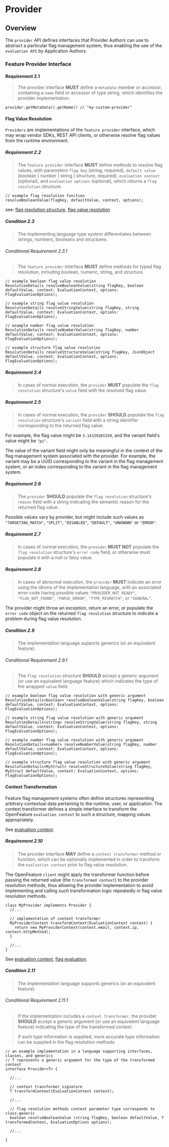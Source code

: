 # Provider

## Overview

The `provider` API defines interfaces that Provider Authors can use to abstract a particular flag management system, thus enabling the use of the `evaluation API` by Application Authors.

### Feature Provider Interface

#### Requirement 2.1

> The provider interface **MUST** define a `metadata` member or accessor, containing a `name` field or accessor of type string, which identifies the provider implementation.

```
provider.getMetadata().getName() // "my-custom-provider"
```

#### Flag Value Resolution

`Providers` are implementations of the `feature provider` interface, which may wrap vendor SDKs, REST API clients, or otherwise resolve flag values from the runtime environment.

##### Requirement 2.2

> The `feature provider` interface **MUST** define methods to resolve flag values, with parameters `flag key` (string, required), `default value` (boolean | number | string | structure, required), `evaluation context` (optional), and `evaluation options` (optional), which returns a `flag resolution` structure.

```
// example flag resolution function
resolveBooleanValue(flagKey, defaultValue, context, options);
```

see: [flag resolution structure](../types.md#flag-resolution), [flag value resolution](../glossary.md#flag-value-resolution)

##### Condition 2.3

> The implementing language type system differentiates between strings, numbers, booleans and structures.

###### Conditional Requirement 2.3.1

> The `feature provider` interface **MUST** define methods for typed flag resolution, including boolean, numeric, string, and structure.

```
// example boolean flag value resolution
ResolutionDetails resolveBooleanValue(string flagKey, boolean defaultValue, context: EvaluationContext, options: FlagEvaluationOptions);

// example string flag value resolution
ResolutionDetails resolveStringValue(string flagKey, string defaultValue, context: EvaluationContext, options: FlagEvaluationOptions);

// example number flag value resolution
ResolutionDetails resolveNumberValue(string flagKey, number defaultValue, context: EvaluationContext, options: FlagEvaluationOptions);

// example structure flag value resolution
ResolutionDetails resolveStructureValue(string flagKey, JsonObject defaultValue, context: EvaluationContext, options: FlagEvaluationOptions);
```

##### Requirement 2.4

> In cases of normal execution, the `provider` **MUST** populate the `flag resolution` structure's `value` field with the resolved flag value.

##### Requirement 2.5

> In cases of normal execution, the `provider` **SHOULD** populate the `flag resolution` structure's `variant` field with a string identifier corresponding to the returned flag value.

For example, the flag value might be `3.14159265359`, and the variant field's value might be `"pi"`.

The value of the variant field might only be meaningful in the context of the flag management system associated with the provider. For example, the variant may be a UUID corresponding to the variant in the flag management system, or an index corresponding to the variant in the flag management system.

##### Requirement 2.6

> The `provider` **SHOULD** populate the `flag resolution` structure's `reason` field with a string indicating the semantic reason for the returned flag value.

Possible values vary by provider, but might include such values as `"TARGETING_MATCH"`, `"SPLIT"`, `"DISABLED"`, `"DEFAULT"`, `"UNKNOWN"` or `"ERROR"`.

##### Requirement 2.7

> In cases of normal execution, the `provider` **MUST NOT** populate the `flag resolution` structure's `error code` field, or otherwise must populate it with a null or falsy value.

##### Requirement 2.8

> In cases of abnormal execution, the `provider` **MUST** indicate an error using the idioms of the implementation language, with an associated error code having possible values `"PROVIDER_NOT_READY"`, `"FLAG_NOT_FOUND"`, `"PARSE_ERROR"`, `"TYPE_MISMATCH"`, or `"GENERAL"`.

The provider might throw an exception, return an error, or populate the `error code` object on the returned `flag resolution` structure to indicate a problem during flag value resolution.

##### Condition 2.9

> The implementation language supports generics (or an equivalent feature).

###### Conditional Requirement 2.9.1

> The `flag resolution` structure **SHOULD** accept a generic argument (or use an equivalent language feature) which indicates the type of the wrapped `value` field.

```
// example boolean flag value resolution with generic argument
ResolutionDetails<boolean> resolveBooleanValue(string flagKey, boolean defaultValue, context: EvaluationContext, options: FlagEvaluationOptions);

// example string flag value resolution with generic argument
ResolutionDetails<string> resolveStringValue(string flagKey, string defaultValue, context: EvaluationContext, options: FlagEvaluationOptions);

// example number flag value resolution with generic argument
ResolutionDetails<number> resolveNumberValue(string flagKey, number defaultValue, context: EvaluationContext, options: FlagEvaluationOptions);

// example structure flag value resolution with generic argument
ResolutionDetails<MyStruct> resolveStructureValue(string flagKey, MyStruct defaultValue, context: EvaluationContext, options: FlagEvaluationOptions);
```

#### Context Transformation

Feature flag management systems often define structures representing arbitrary contextual data pertaining to the runtime, user, or application. The context transformer defines a simple interface to transform the OpenFeature `evaluation context` to such a structure, mapping values appropriately.

See [evaluation context](../evaluation-context/evaluation-context.md).

##### Requirement 2.10

> The provider interface **MAY** define a `context transformer` method or function, which can be optionally implemented in order to transform the `evaluation context` prior to flag value resolution.

The OpenFeature `client` might apply the transformer function before passing the returned value (the `transformed context`) to the provider resolution methods, thus allowing the provider implementation to avoid implementing and calling such transformation logic repeatedly in flag value resolution methods.

```
class MyProvider implements Provider {
  //...

  // implementation of context transformer
  MyProviderContext transformContext(EvaluationContext context) {
    return new MyProviderContext(context.email, context.ip, context.httpMethod);
  }

  //...
}
```

See [evaluation context](../evaluation-context/evaluation-context.md), [flag evaluation](./../flag-evaluation/flag-evaluation.md#flag-evaluation).

##### Condition 2.11

> The implementation language supports generics (or an equivalent feature).

###### Conditional Requirement 2.11.1

> If the implementation includes a `context transformer`, the provider **SHOULD** accept a generic argument (or use an equivalent language feature) indicating the type of the transformed context.
>
> If such type information is supplied, more accurate type information can be supplied in the flag resolution methods.

```
// an example implementation in a language supporting interfaces, classes, and generics
// T represents a generic argument for the type of the transformed context
interface Provider<T> {

  //...

  // context transformer signature
  T transformContext(EvaluationContext context);

  //...

  // flag resolution methods context parameter type corresponds to class-generic
  boolean resolveBooleanValue (string flagKey, boolean defaultValue, T transformedContext, EvaluationOptions options);

  //...

}
```

